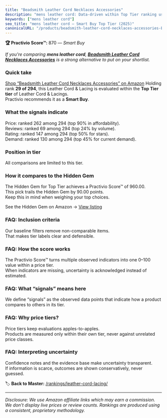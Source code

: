 ```yaml
---
title: "Beadsmith Leather Cord Necklaces Accessories"
description: "mens leather cord: Data-driven within Top Tier ranking using the Practivio Score™. Positioned by quality, value, demand, findability, momentum."
keywords: ["mens leather cord"]
seo_title: "mens leather cord — Smart Buy Top Tier (2025)"
canonicalURL: "/products/beadsmith-leather-cord-necklaces-accessories-B0DBGFJX9L/"
---
```


**🏆 Practivio Score™:** 870 — _Smart Buy_


*If you're comparing **mens leather cord**, **[Beadsmith Leather Cord Necklaces Accessories](https://www.amazon.com/dp/B0DBGFJX9L?tag=practivio-20)** is a strong alternative to put on your shortlist.*
### Quick take
[Shop “Beadsmith Leather Cord Necklaces Accessories” on Amazon](https://www.amazon.com/dp/B0DBGFJX9L?tag=practivio-20)
Holding rank **29 of 294**, this Leather Cord & Lacing is evaluated within the **Top Tier tier** of Leather Cord & Lacings.  
Practivio recommends it as a **Smart Buy**.

### What the signals indicate
Price: ranked 262 among 294 (top 90% in affordability).  
Reviews: ranked 69 among 294 (top 24% by volume).  
Rating: ranked 147 among 294 (top 50% for stars).  
Demand: ranked 130 among 294 (top 45% for current demand).

### Position in tier
All comparisons are limited to this tier.

### How it compares to the Hidden Gem
The Hidden Gem for Top Tier achieves a Practivio Score™ of 960.00.  
This pick trails the Hidden Gem by 90.00 points.  
Keep this in mind when weighing your top choices.  

See the Hidden Gem on Amazon → [View listing](https://www.amazon.com/dp/B00ZO1PXDO?tag=practivio-20)

### FAQ: Inclusion criteria
Our baseline filters remove non-comparable items.  
That makes tier labels clear and defensible.

### FAQ: How the score works
The Practivio Score™ turns multiple observed indicators into one 0–100 value within a price tier.  
When indicators are missing, uncertainty is acknowledged instead of estimated.

### FAQ: What “signals” means here
We define “signals” as the observed data points that indicate how a product compares to others in its tier.

### FAQ: Why price tiers?
Price tiers keep evaluations apples-to-apples.  
Products are measured only within their own tier, never against unrelated price classes.

### FAQ: Interpreting uncertainty
Confidence notes and the evidence base make uncertainty transparent.  
If information is scarce, outcomes are shown conservatively, never guessed.


🏷️ **Back to Master:** [/rankings/leather-cord-lacing/](/rankings/leather-cord-lacing/)

---
_Disclosure: We use Amazon affiliate links which may earn a commission. We don’t display live prices or review counts. Rankings are produced using a consistent, proprietary methodology._
